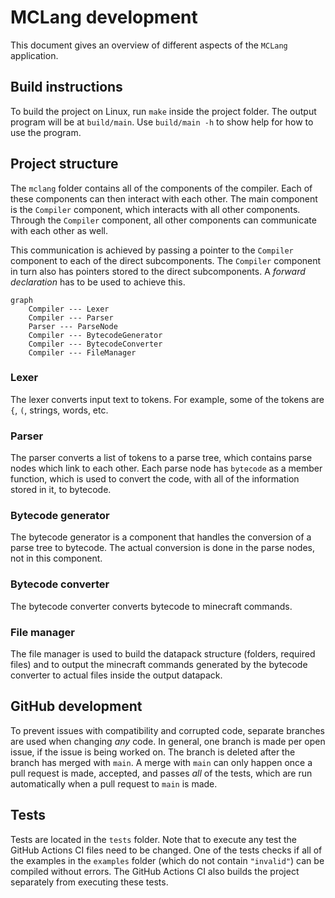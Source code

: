 
# MCLang development

This document gives an overview of different aspects of the `MCLang` application.

## Build instructions

To build the project on Linux, run `make` inside the project folder. The output program will be at `build/main`. Use `build/main -h` to show help for how to use the program.

## Project structure

The `mclang` folder contains all of the components of the compiler. Each of these components can then interact with each other. The main component is the `Compiler` component, which interacts with all other components. Through the `Compiler` component, all other components can communicate with each other as well.

This communication is achieved by passing a pointer to the `Compiler` component to each of the direct subcomponents. The `Compiler` component in turn also has pointers stored to the direct subcomponents. A *forward declaration* has to be used to achieve this.

```mermaid
graph
    Compiler --- Lexer
    Compiler --- Parser
    Parser --- ParseNode
    Compiler --- BytecodeGenerator
    Compiler --- BytecodeConverter
    Compiler --- FileManager
```

### Lexer

The lexer converts input text to tokens. For example, some of the tokens are `{`, `(`, strings, words, etc.

### Parser

The parser converts a list of tokens to a parse tree, which contains parse nodes which link to each other. Each parse node has `bytecode` as a member function, which is used to convert the code, with all of the information stored in it, to bytecode.

### Bytecode generator

The bytecode generator is a component that handles the conversion of a parse tree to bytecode. The actual conversion is done in the parse nodes, not in this component.

### Bytecode converter

The bytecode converter converts bytecode to minecraft commands.

### File manager

The file manager is used to build the datapack structure (folders, required files) and to output the minecraft commands generated by the bytecode converter to actual files inside the output datapack.

## GitHub development

To prevent issues with compatibility and corrupted code, separate branches are used when changing *any* code. In general, one branch is made per open issue, if the issue is being worked on. The branch is deleted after the branch has merged with `main`. A merge with `main` can only happen once a pull request is made, accepted, and passes *all* of the tests, which are run automatically when a pull request to `main` is made.

## Tests

Tests are located in the `tests` folder. Note that to execute any test the GitHub Actions CI files need to be changed. One of the tests checks if all of the examples in the `examples` folder (which do not contain `"invalid"`) can be compiled without errors. The GitHub Actions CI also builds the project separately from executing these tests.
